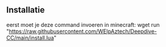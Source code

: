 ## Installatie

eerst moet je deze command invoeren in minecraft: wget run "https://raw.githubusercontent.com/WElpAztech/Deepdive-CC/main/install.lua"
